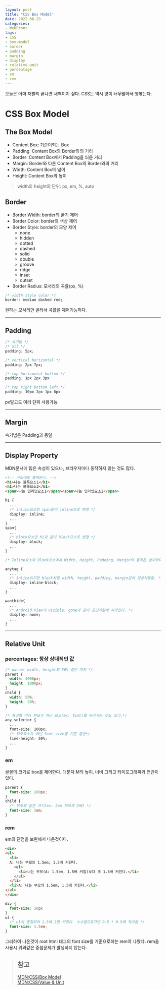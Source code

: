 ```yaml
---
layout: post
title: "CSS Box Model"
date: 2022-08-29
categories:
- WebFront
tags:
- CSS
- box-model
- border
- padding
- margin
- display
- relative-unit
- percentage
- em
- rem
---
```

오늘은 아마 재빨리 끝나면 새벽이지 싶다. CSS는 역시 양이 ~~너무많아서 행볶는다.~~

# CSS Box Model

## The Box Model
- Content Box: 기준이되는 Box
- Padding: Content Box와 Border와의 거리
- Border: Content Box에서 Padding을 띄운 거리
- Margin: Border와 다른 Content Box의 Border와의 거리
- Width: Content Box의 넓이
- Height: Content Box의 높이
> width와 height의 단위: px, em, %, auto

## Border
- Border Width: border의 굵기 제어
- Border Color: border의 색상 제어
- Border Style: border의 모양 제어
  - none
  - hidden
  - dotted
  - dashed
  - solid
  - double
  - groove
  - ridge
  - inset
  - outset
- Border Radius: 모서리의 곡률(px, %)
```css
/* width style color */
border: medium dashed red;
```
원하는 모서리만 골라서 곡률을 제어가능하다.

---
## Padding
```css
/* 속기법 */
/* all */
padding: 5px;

/* vertical horizontal */
padding: 2px 7px;

/* top horizontal bottom */
padding: 1px 2px 3px

/* top right bottom left */
padding: 10px 2px 1px 6px
```
px말고도 여러 단위 사용가능

---

## Margin
속기법은 Padding과 동일

---

## Display Property
MDN문서에 많은 속성이 있으나, 브라우저마다 동작하지 않는 것도 많다.
```html
<!-- 구조대로 출력된다. -->
<h1>나는 블록요소1</h1>
<h1>나는 블록요소2</h1>
<span>나는 인라인요소1</span><span>나는 인라인요소2</span>
```
```css
h1 {
  ...
  /* inline요소인 span같이 inline으로 변경 */
  display: inline;
  ...
}
span{
  ...
  /* block요소인 h1과 같이 block요소로 변경 */
  display: block;
  ...
}

/* Inline요소와 Block요소에서 Width, Height, Padding, Margin의 동작은 상이하다.(특히 inline) */

anytag {
  ...
  /* inline이지만 block처럼 width, height, padding, margin값이 정상작동함. */
  display: inline-block;
  ...
}

wanthide{
  ...
  /* Android View의 visible: gone과 같이 공간과함께 사라진다. */
  display: none;
  ...
}
```

---

## Relative Unit

### percentages: 항상 상대적인 값
```css
/* parnet width, height의 50% 절반 차지 */
parent {
  width: 1000px;
  height: 1000px;
}
child {
  width: 50%;
  height: 50%;
}

/* 특성에 따라 부모가 아닌 요소(ex: font)를 따라가는 것도 있다.*/
any-selector {
  ...
  font-size: 100px;
  /* 부모요소가 아닌 font-size를 기준 절반*/
  line-height: 50%;
  ...
}
```

### em
글꼴의 크기로 box를 제어한다. 대분자 M의 높이, 너비 그리고 타이포그래피와 연관이 있다.
```css
parent {
  font-size: 100px;
}
child {
  /* 부모와 같은 크기(ex: 2em 부모의 2배) */
  font-size: 1em;
}
```

### rem
em의 단점을 보완해서 나온것이다.
```html
<div>
<ul>
  <li>
  A: 나는 부모의 1.5em, 1.5배 커진다.
    <ul>
      <li>나는 부모(A: 1.5em, 1.5배 커짐)보다 또 1.5배 커진다.</li>
    </ul>
  </li>
  <li>A: 나는 부모의 1.5em, 1.5배 커진다.</li>
</ul>
</div>
```
```css
div {
  font-size: 10px
}
ul {
  /* ul의 중첩되어 1.5배 2번 커졌다. 소수점으로가면 0.5 * 0.5배 작아짐 */
  font-size: 1.5em;
}
```
그리하여 나온것이 root html 태그의 font size를 기준으로하는 rem이 나왔다. rem을 사용시 위와같은 중첩문제가 발생하지 않는다. 
> ## 참고
> [MDN:CSS/Box Model](https://developer.mozilla.org/ko/docs/Learn/CSS/Building_blocks/The_box_model)   
> [MDN:CSS/Value & Unit](https://developer.mozilla.org/ko/docs/Web/CSS/CSS_Values_and_Units)